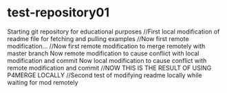 # test-repository01

Starting git repository for educational purposes
//First local modification of readme file for fetching and pulling examples
//Now first remote modification...
//Now first remote modification to merge remotely with master branch
Now remote modification to cause conflict with local modification and commit
Now local modification to cause conflict with remote modification and commit
//NOW THIS IS THE RESULT OF USING P4MERGE LOCALLY
//Second test of modifying readme locally while waiting for mod remotely
